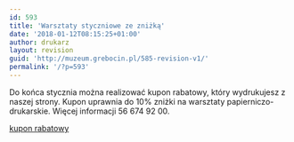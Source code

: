 ```yaml
---
id: 593
title: 'Warsztaty styczniowe ze zniżką'
date: '2018-01-12T08:15:25+01:00'
author: drukarz
layout: revision
guid: 'http://muzeum.grebocin.pl/585-revision-v1/'
permalink: '/?p=593'
---
```


Do końca stycznia można realizować kupon rabatowy, który wydrukujesz z naszej strony. Kupon uprawnia do 10% zniżki na warsztaty papierniczo-drukarskie. Więcej informacji 56 674 92 00.

[kupon rabatowy](http://muzeum.grebocin.pl/wp-content/uploads/2018/01/kupon-rabatowy.pdf)